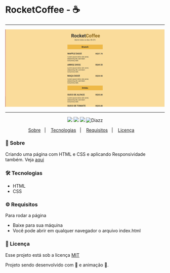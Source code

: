 # RocketCoffee - :coffee:

***

<p align="center">
    <img src="https://github.com/wevdiaz/RocketCoffee/blob/master/images/tela_RocketCoffee.png?raw=true" />
</p>

***

<p align="center">  
      <a> 
          <img src="https://img.shields.io/github/repo-size/wevdiaz/DarkTheme?color=%23F39C12">        
      </a>  
      <a>
          <img src="https://img.shields.io/github/license/wevdiaz/RocketCoffee?color=%23F39C12">        
      </a>      
      <a>
          <img src="https://img.shields.io/github/languages/count/wevdiaz/RocketCoffee?color=%23F39C12">       
      </a>      
      <a>          
          <img alt="Diazz" src="https://img.shields.io/badge/made%20by-Diazz-RocketCoffee?color=%23F39C12"> 
      </a>      
  </p> 

<p align="center">
    <a href="#speech_balloon-sobre">Sobre</a>&nbsp;&nbsp;&nbsp;|&nbsp;&nbsp;&nbsp;
    <a href="#hammer_and_wrench-tecnologias">Tecnologias</a>&nbsp;&nbsp;&nbsp;|&nbsp;&nbsp;&nbsp;
    <a href="#gear-requisitos">Requisitos</a>&nbsp;&nbsp;&nbsp;|&nbsp;&nbsp;&nbsp;
    <a href="#scroll-licença">Licença</a>&nbsp;&nbsp;&nbsp;&nbsp;&nbsp;&nbsp;    
</p>

### :speech_balloon: Sobre
Criando uma página com HTML e CSS e aplicando Responsividade também. Veja [aqui](https://wevdiaz.github.io/RocketCoffee/)
 
 ### :hammer_and_wrench: Tecnologias
 
 * HTML
 * CSS

### :gear: Requisitos

Para rodar a página

* Baixe para sua máquina
* Você pode abrir em qualquer navegador o arquivo index.html

### :scroll: Licença

Esse projeto está sob a licença [MIT](https://github.com/wevdiaz/RocketCoffee/blob/main/LICENSE)

Projeto sendo desenvolvido com :blue_heart: e animação  :star_struck:.
